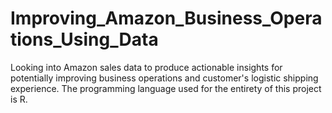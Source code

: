 # Improving_Amazon_Business_Operations_Using_Data
Looking into Amazon sales data to produce actionable insights for potentially improving business operations and customer's logistic shipping experience. The programming language used for the entirety of this project is R.
